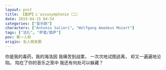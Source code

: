 ```yaml
---
layout: post
title: 【莫萨】L'assasymphonie（二）
date: 2019-04-15 04:54
categories: ["音乐剧"]
characters: ["Antonio Salieri", "Wolfgang Amadeus Mozart"]
tags: ["法扎", "萨莫/莫萨"]
pov: 第一人称
origin: 名人朋友圈
---
```


你是我的毒药，我的海洛因
我痛苦到战栗，
一次次地试图逃离，
却又一遍遍地沦陷。
陷在了你的音乐之笼中
我还有何处可以躲藏？
